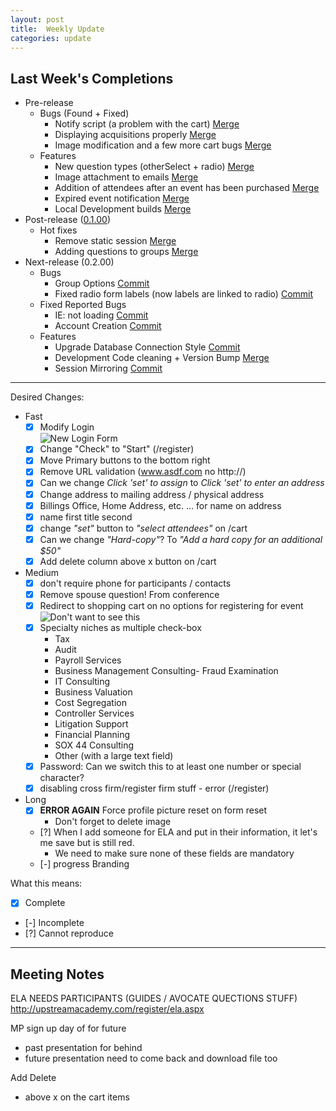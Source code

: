 ```yaml
---
layout: post
title:  Weekly Update
categories: update
---
```

## Last Week's Completions

- Pre-release
	- Bugs (Found + Fixed)
		- Notify script (a problem with the cart) [Merge][notify]
		- Displaying acquisitions properly [Merge][acqu]
		- Image modification and a few more cart bugs [Merge][image]
	- Features
		- New question types (otherSelect + radio) [Merge][quest]
		- Image attachment to emails [Merge][attach]
		- Addition of attendees after an event has been purchased [Merge][att]
		- Expired event notification [Merge][expire]
		- Local Development builds [Merge][dev]
- Post-release ([0.1.00])
	- Hot fixes
		- Remove static session [Merge][rmss]
		- Adding questions to groups [Merge][groups]
- Next-release (0.2.00)
	- Bugs
		- Group Options [Commit][grpopt]
		- Fixed radio form labels (now labels are linked to radio) [Commit][radio]
	- Fixed Reported Bugs
		- IE: not loading [Commit][iesux]
		- Account Creation [Commit][accadd]
	- Features
		- Upgrade Database Connection Style [Commit][dbconn]
		- Development Code cleaning + Version Bump [Merge][dccvb]
		- Session Mirroring [Commit][sm]

[notify]: https://github.com/bign8-AZ/UA-purchasing-system/commit/57931d78ee3571b911af844af7bcabb7f5c98f9c
[acqu]:   https://github.com/bign8-AZ/UA-purchasing-system/commit/38a1fbb0708f327b431a605f65a26f2ee1316d93
[image]:  https://github.com/bign8-AZ/UA-purchasing-system/commit/6fa23d7507d63567cf91249b71f9c108099d3c15
[quest]:  https://github.com/bign8-AZ/UA-purchasing-system/commit/069c66810e7b82b6029545b60478c2dda8644201
[attach]: https://github.com/bign8-AZ/UA-purchasing-system/commit/62935db00c80892f178b2ccc9e96f4e7bfef5bae
[att]:    https://github.com/bign8-AZ/UA-purchasing-system/commit/0ddde2dce046e12ccad3094dadd3c4c29253efa6
[expire]: https://github.com/bign8-AZ/UA-purchasing-system/commit/ed0e15db4451c036fc7c455c8e70a260541da833
[dev]:    https://github.com/bign8-AZ/UA-purchasing-system/commit/9bb07b964b3e4ddb150ff42ba033262f4ba6ea25
[0.1.00]: https://github.com/bign8-AZ/UA-purchasing-system/commit/0b75a1da44dedee593a492e442072b58225fce9b
[rmss]:   https://github.com/bign8-AZ/UA-purchasing-system/commit/4a4c70d8cec84761f0890eedb3e20df50c0f24cf
[groups]: https://github.com/bign8-AZ/UA-purchasing-system/commit/c8211b6bde67efcd0ea5f6eca3b136aa84173bc6
[grpopt]: https://github.com/bign8-AZ/UA-purchasing-system/commit/7c1e150f5474640b1fc990b38a317b6ff92034b2
[radio]:  https://github.com/bign8-AZ/UA-purchasing-system/commit/79931484440894a2b4601ca62ddab02448f1c79f
[iesux]:  https://github.com/bign8-AZ/UA-purchasing-system/commit/123210866f3eeefca97020ca85ab6f016bba357a
[accadd]: https://github.com/bign8-AZ/UA-purchasing-system/commit/9e998d7f0e1922737119665453335c282f2f7722
[dbconn]: https://github.com/bign8-AZ/UA-purchasing-system/commit/ae488e6bcb26095718cf732650654181e459ab53
[dccvb]:  https://github.com/bign8-AZ/UA-purchasing-system/commit/41faa8b2dd25ecd7327bc23d082bda50be0b491a
[sm]:     https://github.com/bign8-AZ/UA-purchasing-system/commit/6add34cb73a4e80719c477cc51692d23592948cb

--------
Desired Changes:

- Fast
	- [x] Modify Login  
		![New Login Form](../../../../img/loginMod.jpg)
	- [x] Change "Check" to "Start" (/register)
	- [x] Move Primary buttons to the bottom right
	- [x] Remove URL validation (www.asdf.com no http://)
	- [x] Can we change *Click 'set' to assign* to *Click 'set' to enter an address*
	- [x] Change address to mailing address / physical address
	- [x] Billings Office, Home Address, etc. ... for name on address
	- [x] name first title second
	- [x] change *"set"* button to *"select attendees"* on /cart
	- [x] Can we change *"Hard-copy"*? To *"Add a hard copy for an additional $50"*
	- [x] Add delete column above x button on /cart
- Medium 
	- [x] don't require phone for participants / contacts
	- [x] Remove spouse question! From conference
	- [x] Redirect to shopping cart on no options for registering for event  
		![Don't want to see this](../../../../img/badConf.png)
	- [x] Specialty niches as multiple check-box
		- Tax
		- Audit
		- Payroll  Services
		- Business Management Consulting- Fraud Examination 
		- IT Consulting 
		- Business Valuation
		- Cost Segregation
		- Controller Services
		- Litigation Support
		- Financial Planning
		- SOX 44 Consulting
		- Other (with a large text field)
	- [x] Password: Can we switch this to at least one number or special character?
	- [x] disabling cross firm/register firm stuff - error (/register)
- Long
	- [x] **ERROR AGAIN** Force profile picture reset on form reset
		- Don't forget to delete image
	- [?] When I add someone for ELA and put in their information, it let's me save but is still red.
		- We need to make sure none of these fields are mandatory
	- [-] progress Branding

What this means:

- [x] Complete
- [-] Incomplete
- [?] Cannot reproduce

--------
## Meeting Notes
ELA NEEDS PARTICIPANTS (GUIDES / AVOCATE QUECTIONS STUFF)  
http://upstreamacademy.com/register/ela.aspx

MP sign up day of for future
+ past presentation for behind
+ future presentation need to come back and download file too

Add Delete
+ above x on the cart items


